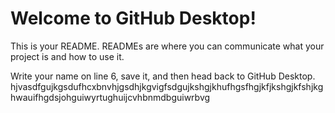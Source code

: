 # Welcome to GitHub Desktop!

This is your README. READMEs are where you can communicate what your project is and how to use it.

Write your name on line 6, save it, and then head back to GitHub Desktop.
hjvasdfgujkgsdufhcxbnvhjgsdhjkgvigfsdgujkshgjkhufhgsfhgjkfjkshgjkfshjkghwauifhgdsjohguiwyrtughuijcvhbnmdbguiwrbvg
